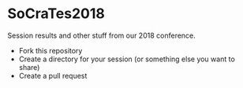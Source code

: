 # SoCraTes2018
Session results and other stuff from our 2018 conference.

* Fork this repository
* Create a directory for your session (or something else you want to share)
* Create a pull request
